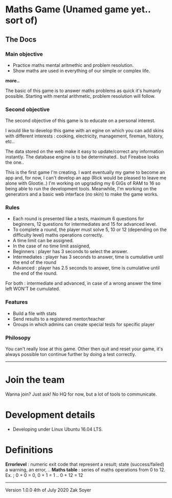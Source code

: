 # Maths Game (Unamed game yet.. sort of)
## The Docs

### Main objective

* Practice maths mental aritmethic and problem resolution.
* Show maths are used in everything of our simple or complex life.

**more..**

The basic of this game is to answer maths problems as quick it's humanly possible.
Starting with mental arithmetic, problem resolution will follow.

### Second objective

The second objective of this game is to educate on a personal interest.

I would like to develop this game with an egine on which you can add skins with different interests : cooking, electricity, management, fireman, history, etc..

The data stored on the web make it easy to update/correct any information instantly.
The database engine is to be determinated.. but Fireabse looks the one..

This is the first game I'm creating.  I want eventually my game to become an app and, for now, I can't develop an app (Rick would be pleased to leave me alone with Glootie..) I'm working on upgrading my 6 GiGs of RAM to 16 so being able to run the development tools.  Meanwhile, I'm working on the generators and a basic web interface (no skin) to make the game works.

### Rules

* Each round is presented like a tests, maximum 6 questions for beginners, 12 questions for intermediates and 15 for advanced level.
* To complete a round, the player must solve 5, 10 or 12 (depending on the difficulty level) maths operations correctly.
* A time limit can be assigned.
* In the case of no time limit assigned, 
* Beginners : player has 3 seconds to select the answer.
* Intermediates : player has 3 seconds to answer, time is cumulative until the end of the round
* Advanced : player has 2.5 seconds to answer, time is cumulative until the end of the round.  

For both : intermediate and advanced, in case of a wrong answer the time left WON'T be cumulated.

### Features
* Build a file with stats
* Send results to a registered mentor/teacher
* Groups in which admins can create special tests for specific player

### Philosopy

You can't really lose at this game.  Other then quit and reset your game, it's always possible ton continue further by doing a test correctly.

***

# Join the team

Wanna join? Just ask!  No HQ for now, but a lot of tools to communicate.

# Development details

* Developing under Linux Ubuntu 16.04 LTS.

# Definitions

**Errorlevel** : numeric exit code that represent a result; state (success/failed) a warning, an error, ..
**Maths table** : series of maths operations from 0 to 12. Ex. ; 0 + 0 = 0, 0 + 1 = 1 .. 0 + 12 = 12

***
Version 1.0.0
4th of July 2020
Zak Soyer